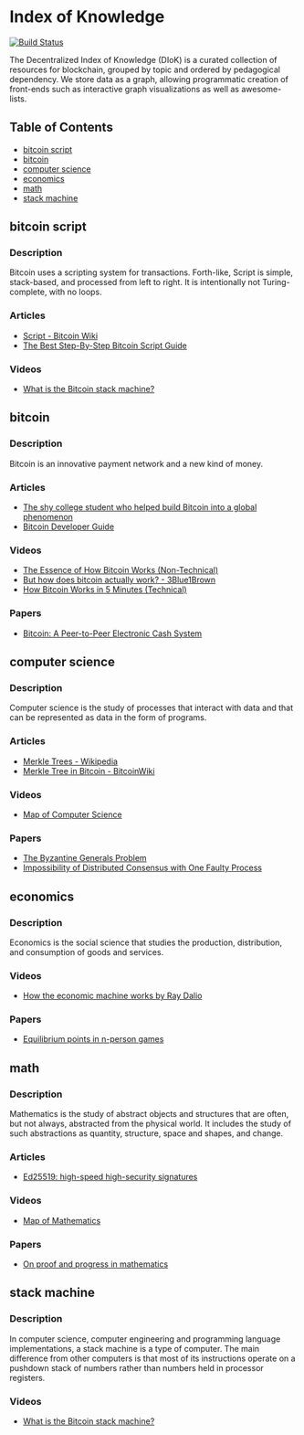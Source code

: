 # Index of Knowledge

[![Build Status](https://travis-ci.com/rustielin/iok.svg?branch=master)](https://travis-ci.com/rustielin/iok)

The Decentralized Index of Knowledge (DIoK) is a curated collection of resources for blockchain, grouped by topic and ordered by pedagogical dependency. We store data as a graph, allowing programmatic creation of front-ends such as interactive graph visualizations as well as awesome-lists.

## Table of Contents

* [bitcoin script](#bitcoin%20script)
* [bitcoin](#bitcoin)
* [computer science](#computer%20science)
* [economics](#economics)
* [math](#math)
* [stack machine](#stack%20machine)

## bitcoin script

### Description

Bitcoin uses a scripting system for transactions. Forth-like, Script is simple, stack-based, and processed from left to right. It is intentionally not Turing-complete, with no loops.

### Articles

* [Script - Bitcoin Wiki](https://en.bitcoin.it/wiki/Script)
* [The Best Step-By-Step Bitcoin Script Guide](https://blockgeeks.com/guides/best-bitcoin-script-guide/)
### Videos

* [What is the Bitcoin stack machine?](https://www.youtube.com/watch?v=OQjSjr6cFDo)
## bitcoin

### Description

Bitcoin is an innovative payment network and a new kind of money.

### Articles

* [The shy college student who helped build Bitcoin into a global phenomenon](https://www.theverge.com/2015/6/10/8751933/the-shy-college-student-who-helped-build-bitcoin-into-a-global)
* [Bitcoin Developer Guide](https://bitcoin.org/en/developer-guide)
### Videos

* [The Essence of How Bitcoin Works (Non-Technical)](https://www.youtube.com/watch?v=t5JGQXCTe3c&feature=youtu.be)
* [But how does bitcoin actually work? - 3Blue1Brown](https://www.youtube.com/watch?v=bBC-nXj3Ng4)
* [How Bitcoin Works in 5 Minutes (Technical)](https://www.youtube.com/watch?v=l9jOJk30eQs&feature=youtu.be)
### Papers

* [Bitcoin: A Peer-to-Peer Electronic Cash System](https://bitcoin.org/bitcoin.pdf)
## computer science

### Description

Computer science is the study of processes that interact with data and that can be represented as data in the form of programs.

### Articles

* [Merkle Trees - Wikipedia](https://en.wikipedia.org/wiki/Merkle_tree)
* [Merkle Tree in Bitcoin - BitcoinWiki](https://en.bitcoinwiki.org/wiki/Merkle_tree)
### Videos

* [Map of Computer Science](https://www.youtube.com/watch?v=SzJ46YA_RaA)
### Papers

* [The Byzantine Generals Problem](https://people.eecs.berkeley.edu/~luca/cs174/byzantine.pdf)
* [Impossibility of Distributed Consensus with One Faulty Process ](https://groups.csail.mit.edu/tds/papers/Lynch/jacm85.pdf)
## economics

### Description

Economics is the social science that studies the production, distribution, and consumption of goods and services.

### Videos

* [How the economic machine works by Ray Dalio](https://www.youtube.com/watch?v=PHe0bXAIuk0)
### Papers

* [Equilibrium points in n-person games](https://www.pnas.org/content/36/1/48)
## math

### Description

Mathematics is the study of abstract objects and structures that are often, but not always, abstracted from the physical world. It includes the study of such abstractions as quantity, structure, space and shapes, and change.

### Articles

* [Ed25519: high-speed high-security signatures](https://ed25519.cr.yp.to/)
### Videos

* [Map of Mathematics](https://www.youtube.com/watch?v=OmJ-4B-mS-Y)
### Papers

* [On proof and progress in mathematics](https://arxiv.org/abs/math/9404236)
## stack machine

### Description

In computer science, computer engineering and programming language implementations, a stack machine is a type of computer. The main difference from other computers is that most of its instructions operate on a pushdown stack of numbers rather than numbers held in processor registers.

### Videos

* [What is the Bitcoin stack machine?](https://www.youtube.com/watch?v=OQjSjr6cFDo)
